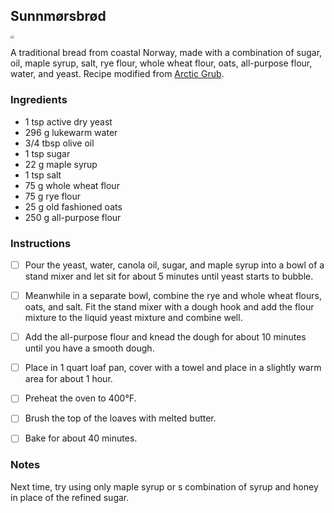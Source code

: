 ## Sunnmørsbrød

<img src="https://i.imgur.com/jWhS3R6.jpg" style="zoom:35%;" />

A traditional bread from coastal Norway, made with a combination of sugar, oil, maple syrup, salt, rye flour, whole wheat flour, oats, all-purpose flour, water, and yeast. Recipe modified from [Arctic Grub](https://arcticgrub.com/sunnmorsbrod-a-traditional-bread-from-northwestern-norway/).

### Ingredients

- 1 tsp active dry yeast
- 296 g lukewarm water
- 3/4 tbsp olive oil
- 1 tsp sugar
- 22 g maple syrup
- 1 tsp salt
- 75 g whole wheat flour
- 75 g rye flour
- 25 g old fashioned oats
- 250 g all-purpose flour

### Instructions

- [ ] Pour the yeast, water, canola oil, sugar, and maple syrup into a bowl of a stand mixer and let sit for about 5 minutes until yeast starts to bubble.
- [ ] Meanwhile in a separate bowl, combine the rye and whole wheat flours, oats, and salt. Fit the stand mixer with a dough hook and add the flour mixture to the liquid yeast mixture and combine well.
- [ ] Add the all-purpose flour and knead the dough for about 10 minutes until you have a smooth dough. 
- [ ] Place in 1 quart loaf pan, cover with a towel and place in a slightly warm area for about 1 hour.
- [ ] Preheat the oven to 400°F. 
- [ ] Brush the top of the loaves with melted butter.
- [ ] Bake for about 40 minutes. 



### Notes

Next time, try using only maple syrup or s combination of syrup and honey in place of the refined sugar. 